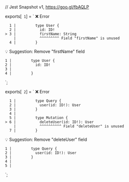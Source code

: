 // Jest Snapshot v1, https://goo.gl/fbAQLP

exports[` 1`] = `
❌ Error

      1 |         type User {
      2 |           id: ID!
    > 3 |           firstName: String
        |           ^^^^^^^^^ Field "firstName" is unused
      4 |         }

💡 Suggestion: Remove "firstName" field

    1 |         type User {
    2 |           id: ID!
    3 |           
    4 |         }
`;

exports[` 2`] = `
❌ Error

      1 |         type Query {
      2 |           user(id: ID!): User
      3 |         }
      4 |
      5 |         type Mutation {
    > 6 |           deleteUser(id: ID!): User
        |           ^^^^^^^^^^ Field "deleteUser" is unused
      7 |         }

💡 Suggestion: Remove "deleteUser" field

    1 |         type Query {
    2 |           user(id: ID!): User
    3 |         }
    4 |
    5 |         
`;

